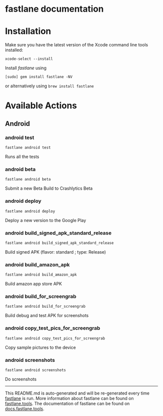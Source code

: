 fastlane documentation
================
# Installation

Make sure you have the latest version of the Xcode command line tools installed:

```
xcode-select --install
```

Install _fastlane_ using
```
[sudo] gem install fastlane -NV
```
or alternatively using `brew install fastlane`

# Available Actions
## Android
### android test
```
fastlane android test
```
Runs all the tests
### android beta
```
fastlane android beta
```
Submit a new Beta Build to Crashlytics Beta
### android deploy
```
fastlane android deploy
```
Deploy a new version to the Google Play
### android build_signed_apk_standard_release
```
fastlane android build_signed_apk_standard_release
```
Build signed APK (flavor: standard ; type: Release)
### android build_amazon_apk
```
fastlane android build_amazon_apk
```
Build amazon app store APK
### android build_for_screengrab
```
fastlane android build_for_screengrab
```
Build debug and test APK for screenshots
### android copy_test_pics_for_screengrab
```
fastlane android copy_test_pics_for_screengrab
```
Copy sample pictures to the device
### android screenshots
```
fastlane android screenshots
```
Do screenshots

----

This README.md is auto-generated and will be re-generated every time [fastlane](https://fastlane.tools) is run.
More information about fastlane can be found on [fastlane.tools](https://fastlane.tools).
The documentation of fastlane can be found on [docs.fastlane.tools](https://docs.fastlane.tools).
